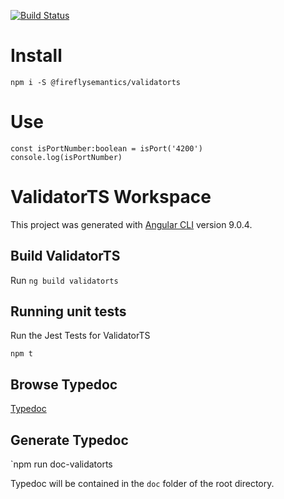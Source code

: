 [![Build Status](https://travis-ci.org/fireflysemantics/validatorts.svg?branch=master)](https://travis-ci.org/fireflysemantics/validatorts)

# Install

```
npm i -S @fireflysemantics/validatorts
```

# Use

```
const isPortNumber:boolean = isPort('4200')
console.log(isPortNumber)
```

# ValidatorTS Workspace    

This project was generated with [Angular CLI](https://github.com/angular/angular-cli) version 9.0.4.

## Build ValidatorTS

Run `ng build validatorts`

## Running unit tests

Run the Jest Tests for ValidatorTS

`npm t`

## Browse Typedoc

[Typedoc](https://fireflysemantics.github.io/validatorts/doc/)

## Generate Typedoc 

`npm run doc-validatorts

Typedoc will be contained in the `doc` folder of the root directory.


